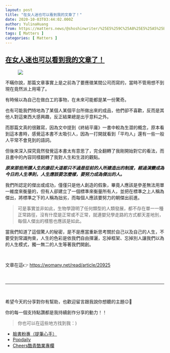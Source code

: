```yaml
---
layout: post
title: "在女人迷也可以看到我的文章了！"
date: 2020-10-03T03:44:02.000Z
author: YulinaHuang
from: https://matters.news/@shoshinwriter/%25E5%259C%25A8%25E5%25A5%25B3%25E4%25BA%25BA%25E8%25BF%25B7%25E4%25B9%259F%25E5%258F%25AF%25E4%25BB%25A5%25E7%259C%258B%25E5%2588%25B0%25E6%2588%2591%25E7%259A%2584%25E6%2596%2587%25E7%25AB%25A0%25E4%25BA%2586-bafyreiaywrb7cdrszyyoooq5qhkftcnvn22y57wpwnjixe5qeqzfcfffxi
tags: [ Matters ]
categories: [ Matters ]
---
```

<!--1601696642000-->
[在女人迷也可以看到我的文章了！](https://matters.news/@shoshinwriter/%25E5%259C%25A8%25E5%25A5%25B3%25E4%25BA%25BA%25E8%25BF%25B7%25E4%25B9%259F%25E5%258F%25AF%25E4%25BB%25A5%25E7%259C%258B%25E5%2588%25B0%25E6%2588%2591%25E7%259A%2584%25E6%2596%2587%25E7%25AB%25A0%25E4%25BA%2586-bafyreiaywrb7cdrszyyoooq5qhkftcnvn22y57wpwnjixe5qeqzfcfffxi)
------

<div>
<figure class="image">      <picture>        <source type="image/webp" media="(min-width: 768px)" srcset="https://assets.matters.news/processed/1080w/embed/98f37b5c-dfd8-4777-a342-4c7b5112b778.webp" onerror="this.srcset='https://assets.matters.news/embed/98f37b5c-dfd8-4777-a342-4c7b5112b778.jpeg'">        <source media="(min-width: 768px)" srcset="https://assets.matters.news/processed/1080w/embed/98f37b5c-dfd8-4777-a342-4c7b5112b778.jpeg" onerror="this.srcset='https://assets.matters.news/embed/98f37b5c-dfd8-4777-a342-4c7b5112b778.jpeg'">        <source type="image/webp" srcset="https://assets.matters.news/processed/540w/embed/98f37b5c-dfd8-4777-a342-4c7b5112b778.webp">        <img src="https://assets.matters.news/embed/98f37b5c-dfd8-4777-a342-4c7b5112b778.jpeg" srcset="https://assets.matters.news/processed/540w/embed/98f37b5c-dfd8-4777-a342-4c7b5112b778.jpeg" loading="lazy" referrerpolicy="no-referrer">      </picture>    <figcaption><span></span></figcaption></figure><p>不瞞你說，那篇文章事實上是之前為了要應徵某間公司而寫的，當時不管用想不到現在竟然派上用場了。</p><p>有時候以為自己在做白工的事物，在未來可能都是某一份驚奇。</p><p>也有可能我們特地為了某個人某個平台所做出來的成品，他們卻不喜歡，反而是其他人對這東西大感興趣，反正結果總是出乎意料之外。</p><p>而那篇文真的很難寫，因為文中提到《終結平庸》一書中較為生澀的概念，原本看到這本書時，感覺這本書不太吸引人，因為一打開就看到「平均人」還有一些一般人平常不會見到的語詞。</p><p>但後來深入探究竟然發覺這本書太有意思了，完全翻轉了我剛開始對它的看法，而且書中的內容同樣翻轉了我對人生和生涯的觀點。</p><p><strong><em>原來那些所謂人生的康莊大道都只不過是從前的人所建造出的制度，經過演變成為今日的人生準則，人生應該要怎麼樣，要努力成為傑出的人。</em></strong></p><p>我們所認定的傑出或成功，僅僅只是他人創造的假象，畢竟人應該是參差無法用單一維度來衡量的，但有人卻建立了一個標準來衡量所有人，並把在標準之上人稱為傑出，將標準之下的人稱為拙劣，而每個人應該要努力的朝傑出前進。</p><blockquote>可是事實並非如此，生物學證明了任何類型的人類發展，都不存在單一一種正常路徑，沒有什麼是正常或不正常，就連嬰兒學走路的方式都天差地別，每個人傑出的樣態也應該是如此。</blockquote><p>當我們知道了這個驚人的秘密，是不是應當重新思考關於自己以及自己的人生，不要受到常識拘束，人生的色彩是依我們自由揮灑，忘掉框架、忘掉別人讓我們以為的人生模式，獨一無二的人生等著我們開創。</p><p><br></p><p>文章在這👉 <a href="https://womany.net/read/" target="_blank">https://womany.net/read/</a><a href="https://womany.net/read/article/20925?fbclid=IwAR1ymMOKetkQSMxJsqV9UbuKslxrxzxRBbrCkWM-sqb6F79w5loJmLwtLLM" target="_blank">article/20925</a></p><p><br></p><hr><p><br></p><p>希望今天的分享對你有幫助，也歡迎留言跟我說你想聽的主題😉📩</p><p>你的每一個支持點讚都是我持續創作分享的動力！！</p><blockquote>你也可以在這些地方找到我：)</blockquote><ul><li><a href="https://www.facebook.com/ms.shoshinwriter/" target="_blank">臉書粉專（提筆心手）</a></li><li><a href="https://www.popdaily.com.tw/user/220104" target="_blank">Popdaily</a></li><li><a href="https://www.cheers.com.tw/subChannel.action?idSubChannel=643" target="_blank">Cheers酷青酷業專欄</a></li></ul><p><br></p>
</div>
